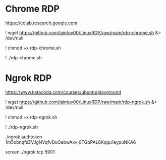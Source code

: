 # Chrome RDP
https://colab.research.google.com

! wget https://github.com/laintuv00/LinuxRDP/raw/main/rdp-chrome.sh &> /dev/null

! chmod +x rdp-chrome.sh 

! ./rdp-chrome.sh



# Ngrok RDP
https://www.katacoda.com/courses/ubuntu/playground

! wget https://github.com/laintuv00/LinuxRDP/raw/main/rdp-ngrok.sh &> /dev/null

! chmod +x rdp-ngrok.sh 

! ./rdp-ngrok.sh

./ngrok authtoken 1m5obnqfsZVJgNVqfvDuOabwAxv_6TGbPAL6Kqqu1eypuNKA6

screen ./ngrok tcp 5901
